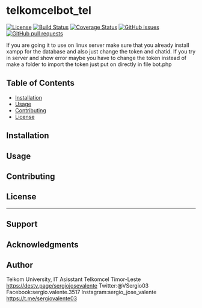 # telkomcelbot_tel

[![License](https://img.shields.io/badge/License-MIT-blue.svg)](https://opensource.org/licenses/MIT)
[![Build Status](https://travis-ci.org/sergiojosevalente/bot-telegram-botman.svg?branch=master)](https://travis-ci.org/sergiojosevalente/bot-telegram-botman)
[![Coverage Status](https://coveralls.io/repos/github/sergiojosevalente/bot-telegram-botman/badge.svg?branch=master)](https://coveralls.io/github/sergiojosevalente/bot-telegram-botman?branch=master)
[![GitHub issues](https://img.shields.io/github/issues/sergiojosevalente/bot-telegram-botman.svg)](https://github.com/sergiojosevalente/bot-telegram-botman/issues)
[![GitHub pull requests](https://img.shields.io/github/issues-pr/sergiojosevalente/bot-telegram-botman.svg)](https://github.com/sergiojosevalente/bot-telegram-botman/pulls)

If you are going it to use on linux server make sure that you already install xampp for the database and also just change the token and chatid. If you try in server and show error maybe you have to change the token instead of make a folder to import the token just put on directly in file bot.php

## Table of Contents

- [Installation](#installation)
- [Usage](#usage)
- [Contributing](#contributing)
- [License](#license)

## Installation



## Usage



## Contributing



## License



---

## Support



## Acknowledgments



## Author
Telkom University, IT Asisstant Telkomcel
Timor-Leste
https://desty.page/sergiojosevalente
Twitter:@VSergio03
Facebook:sergio.valente.3517
Instagram:sergio_jose_valente
https://t.me/sergiovalente03

